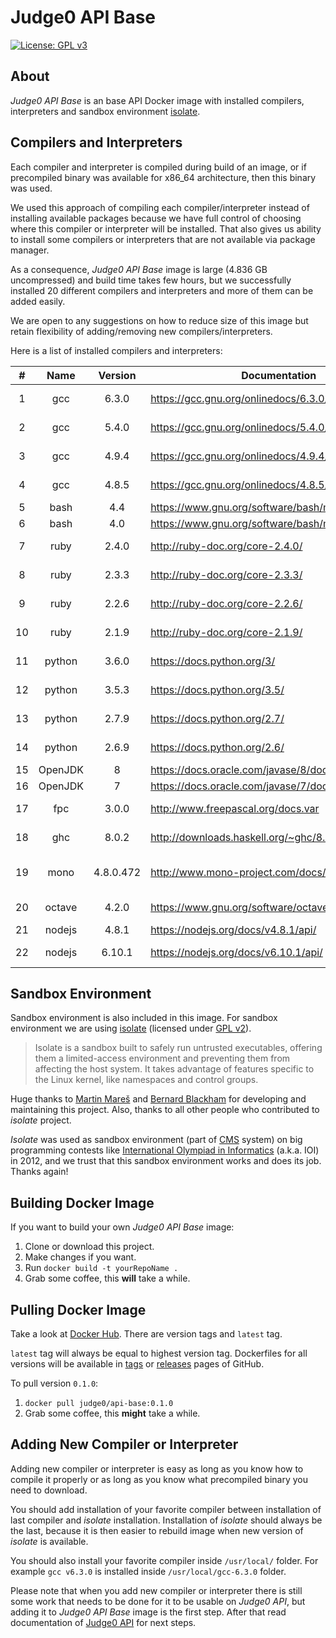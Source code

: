 # Judge0 API Base
[![License: GPL v3](https://img.shields.io/badge/License-GPL%20v3-blue.svg)](http://www.gnu.org/licenses/gpl-3.0)

## About
*Judge0 API Base* is an base API Docker image with installed compilers, interpreters and sandbox environment [isolate](https://github.com/ioi/isolate).

## Compilers and Interpreters
Each compiler and interpreter is compiled during build of an image, or if precompiled binary was available for x86_64 architecture, then this binary was used.

We used this approach of compiling each compiler/interpreter instead of installing available packages because we have full control of choosing where this compiler or interpreter will be installed. That also gives us ability to install some compilers or interpreters that are not available via package manager.

As a consequence, *Judge0 API Base* image is large (4.836 GB uncompressed) and build time takes few hours, but we successfully installed 20 different compilers and interpreters and more of them can be added easily.

We are open to any suggestions on how to reduce size of this image but retain flexibility of adding/removing new compilers/interpreters.

Here is a list of installed compilers and interpreters:

|#|Name|Version|Documentation|Download Link|
|:---:|:---:|:---:|---|---|
|1|gcc|6.3.0|https://gcc.gnu.org/onlinedocs/6.3.0/|http://ftpmirror.gnu.org/gcc/gcc-6.3.0/gcc-6.3.0.tar.bz2|
|2|gcc|5.4.0|https://gcc.gnu.org/onlinedocs/5.4.0/|http://ftpmirror.gnu.org/gcc/gcc-5.4.0/gcc-5.4.0.tar.bz2|
|3|gcc|4.9.4|https://gcc.gnu.org/onlinedocs/4.9.4/|http://ftpmirror.gnu.org/gcc/gcc-4.9.4/gcc-4.9.4.tar.bz2|
|4|gcc|4.8.5|https://gcc.gnu.org/onlinedocs/4.8.5/|http://ftpmirror.gnu.org/gcc/gcc-4.8.5/gcc-4.8.5.tar.bz2|
|5|bash|4.4|https://www.gnu.org/software/bash/manual/bash.html|http://ftpmirror.gnu.org/bash/bash-4.4.tar.gz|
|6|bash|4.0|https://www.gnu.org/software/bash/manual/bash.html|http://ftpmirror.gnu.org/bash/bash-4.0.tar.gz|
|7|ruby|2.4.0|http://ruby-doc.org/core-2.4.0/|https://cache.ruby-lang.org/pub/ruby/ruby-2.4.0.tar.bz2|
|8|ruby|2.3.3|http://ruby-doc.org/core-2.3.3/|https://cache.ruby-lang.org/pub/ruby/ruby-2.3.3.tar.bz2|
|9|ruby|2.2.6|http://ruby-doc.org/core-2.2.6/|https://cache.ruby-lang.org/pub/ruby/ruby-2.2.6.tar.bz2|
|10|ruby|2.1.9|http://ruby-doc.org/core-2.1.9/|https://cache.ruby-lang.org/pub/ruby/ruby-2.1.9.tar.bz2|
|11|python|3.6.0|https://docs.python.org/3/|https://www.python.org/ftp/python/3.6.0/Python-3.6.0.tar.xz|
|12|python|3.5.3|https://docs.python.org/3.5/|https://www.python.org/ftp/python/3.5.3/Python-3.5.3.tar.xz|
|13|python|2.7.9|https://docs.python.org/2.7/|https://www.python.org/ftp/python/2.7.9/Python-2.7.9.tar.xz|
|14|python|2.6.9|https://docs.python.org/2.6/|https://www.python.org/ftp/python/2.6.9/Python-2.6.9.tar.xz|
|15|OpenJDK|8|https://docs.oracle.com/javase/8/docs/api/|http://openjdk.java.net/install/|
|16|OpenJDK|7|https://docs.oracle.com/javase/7/docs/api/|http://openjdk.java.net/install/|
|17|fpc|3.0.0|http://www.freepascal.org/docs.var|ftp://ftp.freepascal.org/fpc/dist/3.0.0/x86_64-linux/fpc-3.0.0.x86_64-linux.tar|
|18|ghc|8.0.2|http://downloads.haskell.org/~ghc/8.0.2/docs/html/|http://downloads.haskell.org/~ghc/8.0.2/ghc-8.0.2-x86_64-deb8-linux.tar.xz|
|19|mono|4.8.0.472|http://www.mono-project.com/docs/|https://download.mono-project.com/sources/mono/mono-4.8.0.472.tar.bz2|
|20|octave|4.2.0|https://www.gnu.org/software/octave/doc/interpreter/|https://ftp.gnu.org/gnu/octave/octave-4.2.0.tar.gz|
|21|nodejs|4.8.1|https://nodejs.org/docs/v4.8.1/api/|https://nodejs.org/dist/v4.8.1/node-v4.8.1.tar.gz|
|22|nodejs|6.10.1|https://nodejs.org/docs/v6.10.1/api/|https://nodejs.org/dist/v6.10.1/node-v6.10.1.tar.gz|

## Sandbox Environment
Sandbox environment is also included in this image. For sandbox environment we are using [isolate](https://github.com/ioi/isolate) (licensed under [GPL v2](https://github.com/ioi/isolate/blob/master/LICENSE)).

>Isolate is a sandbox built to safely run untrusted executables, offering them a limited-access environment and preventing them from affecting the host system. It takes advantage of features specific to the Linux kernel, like namespaces and control groups.

Huge thanks to [Martin Mareš](https://github.com/gollux) and [Bernard Blackham](https://github.com/bblackham) for developing and maintaining this project. Also, thanks to all other people who contributed to *isolate* project.

*Isolate* was used as sandbox environment (part of [CMS](https://github.com/cms-dev/cms) system) on big programming contests like [International Olympiad in Informatics](http://www.ioinformatics.org/index.shtml) (a.k.a. IOI) in 2012, and we trust that this sandbox environment works and does its job. Thanks again!

## Building Docker Image
If you want to build your own *Judge0 API Base* image:

1. Clone or download this project.
2. Make changes if you want.
3. Run `docker build -t yourRepoName .`
4. Grab some coffee, this **will** take a while.

## Pulling Docker Image

Take a look at [Docker Hub](https://hub.docker.com/r/judge0/api-base/tags/). There are version tags and `latest` tag.

`latest` tag will always be equal to highest version tag. Dockerfiles for all versions will be available in [tags](https://github.com/judge0/api-base/tags) or [releases](https://github.com/judge0/api-base/releases) pages of GitHub.

To pull version `0.1.0`:

1. `docker pull judge0/api-base:0.1.0`
2. Grab some coffee, this **might** take a while.

## Adding New Compiler or Interpreter

Adding new compiler or interpreter is easy as long as you know how to compile it properly or as long as you know what precompiled binary you need to download.

You should add installation of your favorite compiler between installation of last compiler and *isolate* installation. Installation of *isolate* should always be the last, because it is then easier to rebuild image when new version of *isolate* is available.

You should also install your favorite compiler inside `/usr/local/` folder. For example `gcc v6.3.0` is installed inside `/usr/local/gcc-6.3.0` folder.

Please note that when you add new compiler or interpreter there is still some work that needs to be done for it to be usable on *Judge0 API*, but adding it to *Judge0 API Base* image is the first step. After that read documentation of [Judge0 API](https://github.com/judge0/api) for next steps.

